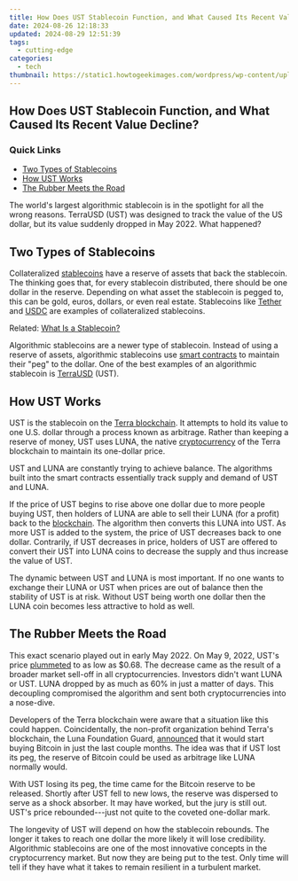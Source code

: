 ```yaml
---
title: How Does UST Stablecoin Function, and What Caused Its Recent Value Decline?
date: 2024-08-26 12:18:33
updated: 2024-08-29 12:51:39
tags:
  - cutting-edge
categories:
  - tech
thumbnail: https://static1.howtogeekimages.com/wordpress/wp-content/uploads/2022/05/shutterstock_2139997807.png
---
```


## How Does UST Stablecoin Function, and What Caused Its Recent Value Decline?

### Quick Links

* [Two Types of Stablecoins](https://sim-unlock.techidaily.com/how-to-unlock-sim-cards-of-lenovo-thinkphone-without-puk-codes-by-drfone-android/)
* [How UST Works](https://techidaily.com/different-methods-for-resetting-nokia-c02-phones-with-screen-locked-and-not-drfone-by-drfone-reset-android-reset-android/)
* [The Rubber Meets the Road](https://some-knowledge.techidaily.com/updated-gripping-phrase-generator-device/)

 The world's largest algorithmic stablecoin is in the spotlight for all the wrong reasons. TerraUSD (UST) was designed to track the value of the US dollar, but its value suddenly dropped in May 2022\. What happened?

##  Two Types of Stablecoins

 Collateralized [stablecoins](https://tech-savvy.techidaily.com/machine-brains-evolve-from-weak-to-formidable/) have a reserve of assets that back the stablecoin. The thinking goes that, for every stablecoin distributed, there should be one dollar in the reserve. Depending on what asset the stablecoin is pegged to, this can be gold, euros, dollars, or even real estate. Stablecoins like [Tether](https://tether.to/en/) and [USDC](https://redirect.viglink.com/?key=204a528a336ede4177fff0d84a044482&u=https%3A%2F%2Fwww.circle.com%2Fen%2Fusdc) are examples of collateralized stablecoins.

Related: [What Is a Stablecoin?](https://tech-savvy.techidaily.com/machine-brains-evolve-from-weak-to-formidable/) 

 Algorithmic stablecoins are a newer type of stablecoin. Instead of using a reserve of assets, algorithmic stablecoins use [smart contracts](https://extra-information.techidaily.com/in-2024-automated-opener-your-srt-files-windows-and-mac/) to maintain their "peg" to the dollar. One of the best examples of an algorithmic stablecoin is [TerraUSD](https://www.terra.money/) (UST).

##  How UST Works

 UST is the stablecoin on the [Terra blockchain](https://www.terra.money/). It attempts to hold its value to one U.S. dollar through a process known as arbitrage. Rather than keeping a reserve of money, UST uses LUNA, the native [cryptocurrency](https://sim-unlock.techidaily.com/in-2024-top-11-free-apps-to-check-imei-on-itel-p40plus-phones-by-drfone-android/) of the Terra blockchain to maintain its one-dollar price.

 UST and LUNA are constantly trying to achieve balance. The algorithms built into the smart contracts essentially track supply and demand of UST and LUNA.

 If the price of UST begins to rise above one dollar due to more people buying UST, then holders of LUNA are able to sell their LUNA (for a profit) back to the [blockchain](https://facebook-videos.techidaily.com/updated-2024-approved-top-playlist-hits-social-medias-1-10-video-winners/). The algorithm then converts this LUNA into UST. As more UST is added to the system, the price of UST decreases back to one dollar. Contrarily, if UST decreases in price, holders of UST are offered to convert their UST into LUNA coins to decrease the supply and thus increase the value of UST.

 The dynamic between UST and LUNA is most important. If no one wants to exchange their LUNA or UST when prices are out of balance then the stability of UST is at risk. Without UST being worth one dollar then the LUNA coin becomes less attractive to hold as well.

##  The Rubber Meets the Road

 This exact scenario played out in early May 2022\. On May 9, 2022, UST's price [plummeted](https://www.cnbc.com/2022/05/10/bitcoin-btc-investors-panic-as-terrausd-ust-sinks-below-1-peg.html) to as low as $0.68\. The decrease came as the result of a broader market sell-off in all cryptocurrencies. Investors didn't want LUNA or UST. LUNA dropped by as much as 60% in just a matter of days. This decoupling compromised the algorithm and sent both cryptocurrencies into a nose-dive.

 Developers of the Terra blockchain were aware that a situation like this could happen. Coincidentally, the non-profit organization behind Terra's blockchain, the Luna Foundation Guard, [announced](https://www.coindesk.com/markets/2022/04/06/luna-foundation-guard-adds-230m-of-bitcoin-to-stack/) that it would start buying Bitcoin in just the last couple months. The idea was that if UST lost its peg, the reserve of Bitcoin could be used as arbitrage like LUNA normally would.

 With UST losing its peg, the time came for the Bitcoin reserve to be released. Shortly after UST fell to new lows, the reserve was dispersed to serve as a shock absorber. It may have worked, but the jury is still out. UST's price rebounded---just not quite to the coveted one-dollar mark.

 The longevity of UST will depend on how the stablecoin rebounds. The longer it takes to reach one dollar the more likely it will lose credibility. Algorithmic stablecoins are one of the most innovative concepts in the cryptocurrency market. But now they are being put to the test. Only time will tell if they have what it takes to remain resilient in a turbulent market.

<ins class="adsbygoogle"
     style="display:block"
     data-ad-format="autorelaxed"
     data-ad-client="ca-pub-7571918770474297"
     data-ad-slot="1223367746"></ins>



<ins class="adsbygoogle"
     style="display:block"
     data-ad-client="ca-pub-7571918770474297"
     data-ad-slot="8358498916"
     data-ad-format="auto"
     data-full-width-responsive="true"></ins>
